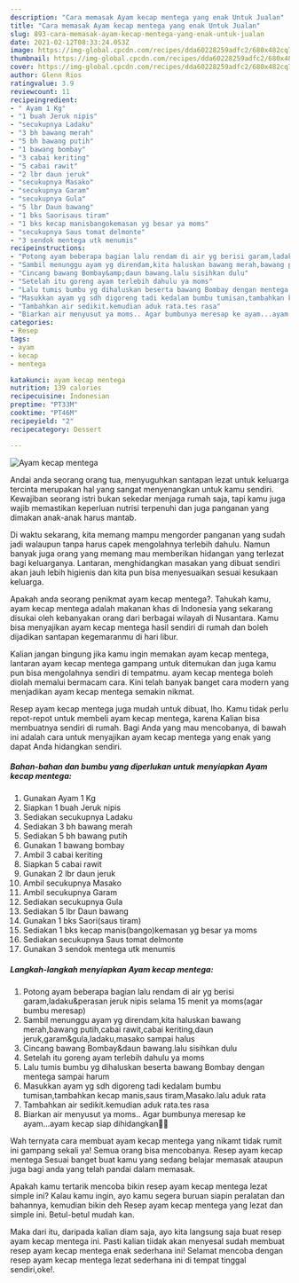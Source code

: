 ```yaml
---
description: "Cara memasak Ayam kecap mentega yang enak Untuk Jualan"
title: "Cara memasak Ayam kecap mentega yang enak Untuk Jualan"
slug: 893-cara-memasak-ayam-kecap-mentega-yang-enak-untuk-jualan
date: 2021-02-12T08:33:24.053Z
image: https://img-global.cpcdn.com/recipes/dda60228259adfc2/680x482cq70/ayam-kecap-mentega-foto-resep-utama.jpg
thumbnail: https://img-global.cpcdn.com/recipes/dda60228259adfc2/680x482cq70/ayam-kecap-mentega-foto-resep-utama.jpg
cover: https://img-global.cpcdn.com/recipes/dda60228259adfc2/680x482cq70/ayam-kecap-mentega-foto-resep-utama.jpg
author: Glenn Rios
ratingvalue: 3.9
reviewcount: 11
recipeingredient:
- " Ayam 1 Kg"
- "1 buah Jeruk nipis"
- "secukupnya Ladaku"
- "3 bh bawang merah"
- "5 bh bawang putih"
- "1 bawang bombay"
- "3 cabai keriting"
- "5 cabai rawit"
- "2 lbr daun jeruk"
- "secukupnya Masako"
- "secukupnya Garam"
- "secukupnya Gula"
- "5 lbr Daun bawang"
- "1 bks Saorisaus tiram"
- "1 bks kecap manisbangokemasan yg besar ya moms"
- "secukupnya Saus tomat delmonte"
- "3 sendok mentega utk menumis"
recipeinstructions:
- "Potong ayam beberapa bagian lalu rendam di air yg berisi garam,ladaku&amp;perasan jeruk nipis selama 15 menit ya moms(agar bumbu meresap)"
- "Sambil menunggu ayam yg direndam,kita haluskan bawang merah,bawang putih,cabai rawit,cabai keriting,daun jeruk,garam&amp;gula,ladaku,masako sampai halus"
- "Cincang bawang Bombay&amp;daun bawang.lalu sisihkan dulu"
- "Setelah itu goreng ayam terlebih dahulu ya moms"
- "Lalu tumis bumbu yg dihaluskan beserta bawang Bombay dengan mentega sampai harum"
- "Masukkan ayam yg sdh digoreng tadi kedalam bumbu tumisan,tambahkan kecap manis,saus tiram,Masako.lalu aduk rata"
- "Tambahkan air sedikit.kemudian aduk rata.tes rasa"
- "Biarkan air menyusut ya moms.. Agar bumbunya meresap ke ayam...ayam kecap siap dihidangkan🥰🥰"
categories:
- Resep
tags:
- ayam
- kecap
- mentega

katakunci: ayam kecap mentega 
nutrition: 139 calories
recipecuisine: Indonesian
preptime: "PT33M"
cooktime: "PT46M"
recipeyield: "2"
recipecategory: Dessert

---
```



![Ayam kecap mentega](https://img-global.cpcdn.com/recipes/dda60228259adfc2/680x482cq70/ayam-kecap-mentega-foto-resep-utama.jpg)

Andai anda seorang orang tua, menyuguhkan santapan lezat untuk keluarga tercinta merupakan hal yang sangat menyenangkan untuk kamu sendiri. Kewajiban seorang istri bukan sekedar menjaga rumah saja, tapi kamu juga wajib memastikan keperluan nutrisi terpenuhi dan juga panganan yang dimakan anak-anak harus mantab.

Di waktu  sekarang, kita memang mampu mengorder panganan yang sudah jadi walaupun tanpa harus capek mengolahnya terlebih dahulu. Namun banyak juga orang yang memang mau memberikan hidangan yang terlezat bagi keluarganya. Lantaran, menghidangkan masakan yang dibuat sendiri akan jauh lebih higienis dan kita pun bisa menyesuaikan sesuai kesukaan keluarga. 



Apakah anda seorang penikmat ayam kecap mentega?. Tahukah kamu, ayam kecap mentega adalah makanan khas di Indonesia yang sekarang disukai oleh kebanyakan orang dari berbagai wilayah di Nusantara. Kamu bisa menyajikan ayam kecap mentega hasil sendiri di rumah dan boleh dijadikan santapan kegemaranmu di hari libur.

Kalian jangan bingung jika kamu ingin memakan ayam kecap mentega, lantaran ayam kecap mentega gampang untuk ditemukan dan juga kamu pun bisa mengolahnya sendiri di tempatmu. ayam kecap mentega boleh diolah memalui bermacam cara. Kini telah banyak banget cara modern yang menjadikan ayam kecap mentega semakin nikmat.

Resep ayam kecap mentega juga mudah untuk dibuat, lho. Kamu tidak perlu repot-repot untuk membeli ayam kecap mentega, karena Kalian bisa membuatnya sendiri di rumah. Bagi Anda yang mau mencobanya, di bawah ini adalah cara untuk menyajikan ayam kecap mentega yang enak yang dapat Anda hidangkan sendiri.

<!--inarticleads1-->

##### Bahan-bahan dan bumbu yang diperlukan untuk menyiapkan Ayam kecap mentega:

1. Gunakan  Ayam 1 Kg
1. Siapkan 1 buah Jeruk nipis
1. Sediakan secukupnya Ladaku
1. Sediakan 3 bh bawang merah
1. Sediakan 5 bh bawang putih
1. Gunakan 1 bawang bombay
1. Ambil 3 cabai keriting
1. Siapkan 5 cabai rawit
1. Gunakan 2 lbr daun jeruk
1. Ambil secukupnya Masako
1. Ambil secukupnya Garam
1. Sediakan secukupnya Gula
1. Sediakan 5 lbr Daun bawang
1. Gunakan 1 bks Saori(saus tiram)
1. Sediakan 1 bks kecap manis(bango)kemasan yg besar ya moms
1. Sediakan secukupnya Saus tomat delmonte
1. Gunakan 3 sendok mentega utk menumis




<!--inarticleads2-->

##### Langkah-langkah menyiapkan Ayam kecap mentega:

1. Potong ayam beberapa bagian lalu rendam di air yg berisi garam,ladaku&amp;perasan jeruk nipis selama 15 menit ya moms(agar bumbu meresap)
1. Sambil menunggu ayam yg direndam,kita haluskan bawang merah,bawang putih,cabai rawit,cabai keriting,daun jeruk,garam&amp;gula,ladaku,masako sampai halus
1. Cincang bawang Bombay&amp;daun bawang.lalu sisihkan dulu
1. Setelah itu goreng ayam terlebih dahulu ya moms
1. Lalu tumis bumbu yg dihaluskan beserta bawang Bombay dengan mentega sampai harum
1. Masukkan ayam yg sdh digoreng tadi kedalam bumbu tumisan,tambahkan kecap manis,saus tiram,Masako.lalu aduk rata
1. Tambahkan air sedikit.kemudian aduk rata.tes rasa
1. Biarkan air menyusut ya moms.. Agar bumbunya meresap ke ayam...ayam kecap siap dihidangkan🥰🥰




Wah ternyata cara membuat ayam kecap mentega yang nikamt tidak rumit ini gampang sekali ya! Semua orang bisa mencobanya. Resep ayam kecap mentega Sesuai banget buat kamu yang sedang belajar memasak ataupun juga bagi anda yang telah pandai dalam memasak.

Apakah kamu tertarik mencoba bikin resep ayam kecap mentega lezat simple ini? Kalau kamu ingin, ayo kamu segera buruan siapin peralatan dan bahannya, kemudian bikin deh Resep ayam kecap mentega yang lezat dan simple ini. Betul-betul mudah kan. 

Maka dari itu, daripada kalian diam saja, ayo kita langsung saja buat resep ayam kecap mentega ini. Pasti kalian tiidak akan menyesal sudah membuat resep ayam kecap mentega enak sederhana ini! Selamat mencoba dengan resep ayam kecap mentega lezat sederhana ini di tempat tinggal sendiri,oke!.

